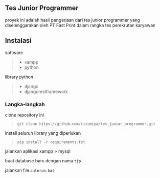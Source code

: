 ## Tes Junior Programmer

proyek ini adalah hasil pengerjaan dari tes junior programmer yang diselenggarakan oleh PT Fast Print dalam rangka tes perekrutan karyawan

## Instalasi

software
> - xampp
> - python

library python
> - django
> - djangorestframework

### Langka-langkah

clone repository ini
> `git clone https://github.com/rizumiya/tes_junior_programmer.git`

install seluruh library yang diperlukan
> `pip install -r requirements.txt`

jalankan aplikasi xampp > mysql

buat database baru dengan nama `tjp`

jalankan file `autorun.bat`

